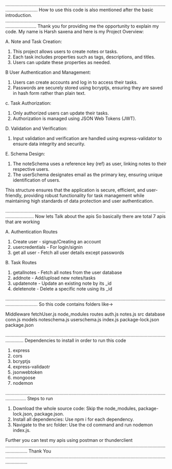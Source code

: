 .....................................................................................................................................................
How to use this code is also mentioned after the basic introduction.
....................................................................................................................................................
Thank you for providing me the opportunity to explain my code.
My name is Harsh saxena and here is my
Project Overview:

A. Note and Task Creation:
  1. This project allows users to create notes or tasks.
  2. Each task includes properties such as tags, descriptions, and titles.
  3. Users can update these properties as needed.
     
B User Authentication and Management:
  1. Users can create accounts and log in to access their tasks.
  2. Passwords are securely stored using bcryptjs, ensuring they are saved in hash form rather than plain text.

c. Task Authorization:
  1. Only authorized users can update their tasks.
  2. Authorization is managed using JSON Web Tokens (JWT).

D. Validation and Verification:
  1. Input validation and verification are handled using express-validator to ensure data integrity and security.

E. Schema Design:
  1. The noteSchema uses a reference key (ref) as user, linking notes to their respective users.
  2. The userSchema designates email as the primary key, ensuring unique identification of users.


This structure ensures that the application is secure, efficient, and user-friendly, providing robust functionality for task management while maintaining high standards of data     protection and user authentication.

..................................................................................................................................................
Now lets Talk about the apis
So basically there are total 7 apis that are working 

A. Authentication Routes
  1. Create user - signup/Creating an account
  2. usercredentials - For login/signin
  3. get all user - Fetch all user details except passwords

B. Task Routes
  1. getallnotes - Fetch all notes from the user database
  2. addnote - Add/upload new notes/tasks
  3. updatenote - Update an existing note by its _id
  4. deletenote - Delete a specific note using its _id

.....................................................................................................................................................
So this code contains folders like->

Middleware
  fetchUser.js
node_modules
routes
  auth.js
  notes.js
src
  database
    conn.js
  models
    noteschema.js
    userschema.js
  index.js
package-lock.json
package.json

..........................................................................................................................................
Dependencies to install in order to run this code 
1. express
2. cors
3. bcryptjs
4. express-validaotr
5. jsonwebtoken
6. mongoose
7. nodemon

............................................................................................................................................
Steps to run

1. Download the whole source code: Skip the node_modules, package-lock.json, package.json.
2. Install all dependencies: Use npm i <dependencyname> for each dependency.
3. Navigate to the src folder: Use the cd command and run nodemon index.js.

Further you can test my apis using postman or thunderclient
.............................................................................................................................................
Thank You
.............................................................................................................................................
